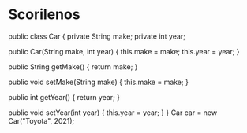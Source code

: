 # Scorilenos
public class Car {
  private String make;
  private int year;

  public Car(String make, int year) {
    this.make = make;
    this.year = year;
  }

  public String getMake() {
    return make;
  }

  public void setMake(String make) {
    this.make = make;
  }

  public int getYear() {
    return year;
  }

  public void setYear(int year) {
    this.year = year;
  }
}
Car car = new Car("Toyota", 2021);


